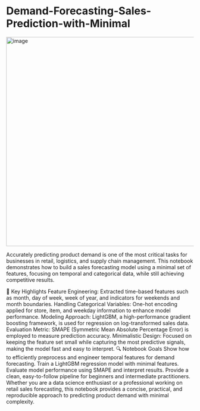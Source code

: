 # Demand-Forecasting-Sales-Prediction-with-Minimal

<img width="756" height="562" alt="image" src="https://github.com/user-attachments/assets/5d5ab04d-9616-4d5b-beec-9f420781fe3a" />

Accurately predicting product demand is one of the most critical tasks for businesses in retail, logistics, and supply chain management. This notebook demonstrates how to build a sales forecasting model using a minimal set of features, focusing on temporal and categorical data, while still achieving competitive results.

🚀 Key Highlights
Feature Engineering: Extracted time-based features such as month, day of week, week of year, and indicators for weekends and month boundaries.
Handling Categorical Variables: One-hot encoding applied for store, item, and weekday information to enhance model performance.
Modeling Approach: LightGBM, a high-performance gradient boosting framework, is used for regression on log-transformed sales data.
Evaluation Metric: SMAPE (Symmetric Mean Absolute Percentage Error) is employed to measure prediction accuracy.
Minimalistic Design: Focused on keeping the feature set small while capturing the most predictive signals, making the model fast and easy to interpret.
🔍 Notebook Goals
Show how to efficiently preprocess and engineer temporal features for demand forecasting.
Train a LightGBM regression model with minimal features.
Evaluate model performance using SMAPE and interpret results.
Provide a clean, easy-to-follow pipeline for beginners and intermediate practitioners.
Whether you are a data science enthusiast or a professional working on retail sales forecasting, this notebook provides a concise, practical, and reproducible approach to predicting product demand with minimal complexity.
